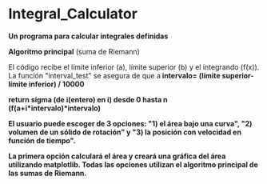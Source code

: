 # Integral_Calculator
<b>Un programa para calcular integrales definidas </b>
<p><b>Algoritmo principal</b> (suma de Riemann) 
  <p> El código recibe el límite inferior (a), límite superior (b) y el integrando (f(x)). La función "interval_test" se asegura de que a<b y pasa los valores a la función "riemann" que aproxima el área bajo la curva y=f(x) con el siguiente algoritmo:
  <p> intervalo= (límite superior-límite inferior) / 10000
  <p> return sigma (de i(entero) en i) desde 0 hasta n (f(a+i*intervalo)*intervalo)
  <p> El usuario puede escoger de 3 opciones: "1) el área bajo una curva", "2) volumen de un sólido de rotación" y "3) la posición con velocidad en función de tiempo".
  <p> La primera opción calculará el área y creará una gráfica del área utilizando matplotlib. Todas las opciones utilizan el algoritmo principal de las sumas de Riemann.
